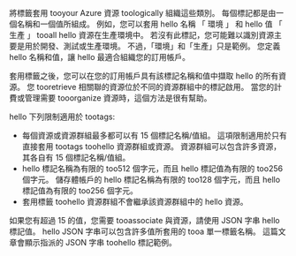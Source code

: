 將標籤套用 tooyour Azure 資源 toologically 組織這些類別。 每個標記都是由一個名稱和一個值所組成。 例如，您可以套用 hello 名稱 「 環境 」 和 hello 值 「 生產 」 tooall hello 資源在生產環境中。 若沒有此標記，您可能難以識別資源主要是用於開發、測試或生產環境。 不過，「環境」和「生產」只是範例。 您定義 hello 名稱和值，讓 hello 最適合組織您的訂用帳戶。

套用標籤之後，您可以在您的訂用帳戶具有該標記名稱和值中擷取 hello 的所有資源。 您 tooretrieve 相關聯的資源位於不同的資源群組中的標記啟用。 當您的計費或管理需要 tooorganize 資源時，這個方法是很有幫助。

hello 下列限制適用於 tootags:

* 每個資源或資源群組最多都可以有 15 個標記名稱/值組。 這項限制適用於只有直接套用 tootags toohello 資源群組或資源。 資源群組可以包含許多資源，其各自有 15 個標記名稱/值組。 
* hello 標記名稱為有限的 too512 個字元，而且 hello 標記值為有限的 too256 個字元。 儲存體帳戶的 hello 標記名稱為有限的 too128 個字元，而且 hello 標記值為有限的 too256 個字元。
* 套用標籤 toohello 資源群組不會繼承該資源群組中的 hello 資源。 

如果您有超過 15 的值，您需要 tooassociate 與資源，請使用 JSON 字串 hello 標記值。 hello JSON 字串可以包含許多值所套用的 tooa 單一標籤名稱。 這篇文章會顯示指派的 JSON 字串 toohello 標記範例。
